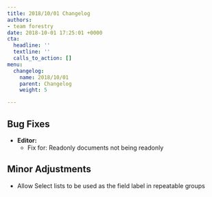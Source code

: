 ```yaml
---
title: 2018/10/01 Changelog
authors:
- team forestry
date: 2018-10-01 17:25:01 +0000
cta:
  headline: ''
  textline: ''
  calls_to_action: []
menu:
  changelog:
    name: 2018/10/01
    parent: Changelog
    weight: 5

---
```

## Bug Fixes

* **Editor:**
  * Fix for: Readonly documents not being readonly

## Minor Adjustments

* Allow Select lists to be used as the field label in repeatable groups